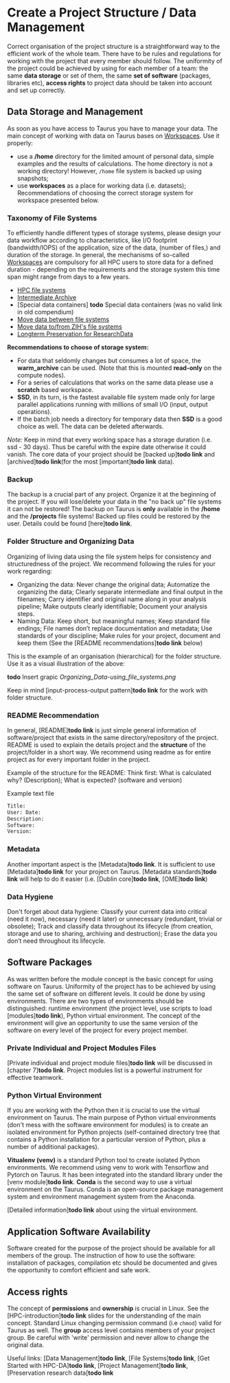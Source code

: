 # Create a Project Structure / Data Management

Correct organisation of the project structure is a straightforward way to the efficient work of the
whole team. There have to be rules and regulations for working with the project that every member
should follow. The uniformity of the project could be achieved by using for each member of a team:
the same **data storage** or set of them, the same **set of software** (packages, libraries etc),
**access rights** to project data should be taken into account and set up correctly.

## Data Storage and Management

As soon as you have access to Taurus you have to manage your data. The main concept of
working with data on Taurus bases on [Workspaces](Workspaces.md). Use it properly:

  * use a **/home** directory for the limited amount of personal data, simple examples and the results
    of calculations. The home directory is not a working directory! However, `/home` file system is
    backed up using snapshots;
  * use **workspaces** as a place for working data (i.e. datasets); Recommendations of choosing the
    correct storage system for workspace presented below.

### Taxonomy of File Systems

To efficiently handle different types of storage systems, please design your data workflow according
to characteristics, like I/O footprint (bandwidth/IOPS) of the application, size of the data,
(number of files,) and duration of the storage. In general, the mechanisms of so-called
[Workspaces](Workspaces.md) are compulsory for all HPC users to store data for a defined duration -
depending on the requirements and the storage system this time span might range from days to a few
years.

- [HPC file systems](FileSystems.md)
- [Intermediate Archive](IntermediateArchive.md)
- [Special data containers] **todo** Special data containers (was no valid link in old compendium)
- [Move data between file systems](../data_moving/DataMover.md)
- [Move data to/from ZIH's file systems](../data_moving/ExportNodes.md)
- [Longterm Preservation for ResearchData](PreservationResearchData.md)

**Recommendations to choose of storage system:**

* For data that seldomly changes but consumes a lot of space, the **warm_archive** can be used.
  (Note that this is mounted **read-only** on the compute nodes).
* For a series of calculations that works on the same data please use a **scratch** based
  workspace.
* **SSD**, in its turn, is the fastest available file system made only for large parallel
  applications running with millions of small I/O (input, output operations).
* If the batch job needs a directory for temporary data then **SSD** is a good choice as well.
  The data can be deleted afterwards.

*Note:* Keep in mind that every working space has a storage duration (i.e. ssd - 30 days). Thus be
careful with the expire date otherwise it could vanish. The core data of your project should be
[backed up]**todo link** and [archived]**todo link**(for the most [important]**todo link** data).

### Backup

The backup is a crucial part of any project. Organize it at the beginning of the project. If you
will lose/delete your data in the "no back up" file systems it can not be restored! The backup on
Taurus is **only** available in the **/home** and the **/projects** file systems! Backed up files
could be restored by the user. Details could be found [here]**todo link**.

### Folder Structure and Organizing Data

Organizing of living data using the file system helps for consistency and structuredness of the
project. We recommend following the rules for your work regarding:

  * Organizing the data: Never change the original data; Automatize the organizing the data; Clearly
    separate intermediate and final output in the filenames; Carry identifier and original name
    along in your analysis pipeline; Make outputs clearly identifiable; Document your analysis
    steps.
  * Naming Data: Keep short, but meaningful names; Keep standard file endings; File names
    don’t replace documentation and metadata; Use standards of your discipline; Make rules for your
    project, document and keep them (See the [README recommendations]**todo link** below)

This is the example of an organisation (hierarchical) for the folder structure. Use it as a visual
illustration of the above:

**todo** Insert grapic *Organizing_Data-using_file_systems.png*

Keep in mind [input-process-output pattern]**todo link** for the work with folder structure.

### README Recommendation

In general, [README]**todo link** is just simple general information of software/project that exists
in the same directory/repository of the project. README is used to explain the details project and
the **structure** of the project/folder in a short way. We recommend using readme as for entire
project as for every important folder in the project.

Example of the structure for the README: Think first: What is calculated why? (Description); What is
expected? (software and version)

Example text file

```Bash
Title:
User: Date:
Description:
Software:
Version:
```

### Metadata

Another important aspect is the [Metadata]**todo link**. It is sufficient to use [Metadata]**todo
link** for your project on Taurus. [Metadata standards]**todo link** will help to do it easier (i.e.
[Dublin core]**todo link**, [OME]**todo link**)

### Data Hygiene

Don't forget about data hygiene: Classify your current data into critical (need it now), necessary
(need it later) or unnecessary (redundant, trivial or obsolete); Track and classify data throughout
its lifecycle (from creation, storage and use to sharing, archiving and destruction); Erase the data
you don’t need throughout its lifecycle.

## Software Packages

As was written before the module concept is the basic concept for using software on Taurus.
Uniformity of the project has to be achieved by using the same set of software on different levels.
It could be done by using environments. There are two types of environments should be distinguished:
runtime environment (the project level, use scripts to load [modules]**todo link**), Python virtual
environment.  The concept of the environment will give an opportunity to use the same version of the
software on every level of the project for every project member.

### Private Individual and Project Modules Files

[Private individual and project module files]**todo link** will be discussed in [chapter 7]**todo
link**. Project modules list is a powerful instrument for effective teamwork.

### Python Virtual Environment

If you are working with the Python then it is crucial to use the virtual environment on Taurus. The
main purpose of Python virtual environments (don't mess with the software environment for modules)
is to create an isolated environment for Python projects (self-contained directory tree that
contains a Python installation for a particular version of Python, plus a number of additional
packages).

**Vitualenv (venv)** is a standard Python tool to create isolated Python environments. We
recommend using venv to work with Tensorflow and Pytorch on Taurus. It has been integrated into the
standard library under the [venv module]**todo link**. **Conda** is the second way to use a virtual
environment on the Taurus. Conda is an open-source package management system and environment
management system from the Anaconda.

[Detailed information]**todo link** about using the virtual environment.

## Application Software Availability

Software created for the purpose of the project should be available for all members of the group.
The instruction of how to use the software: installation of packages, compilation etc should be
documented and gives the opportunity to comfort efficient and safe work.

## Access rights

The concept of **permissions** and **ownership** is crucial in Linux. See the
[HPC-introduction]**todo link** slides for the understanding of the main concept. Standard Linux
changing permission command (i.e `chmod`) valid for Taurus as well. The **group** access level
contains members of your project group. Be careful with 'write' permission and never allow to change
the original data.

Useful links: [Data Management]**todo link**, [File Systems]**todo link**, [Get Started with
HPC-DA]**todo link**, [Project Management]**todo link**, [Preservation research data[**todo link**
